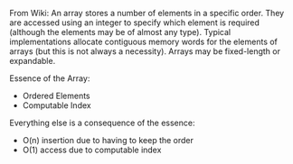 From Wiki:
An array stores a number of elements in a specific order. They are accessed using an integer to specify which element is required (although the elements may be of almost any type). Typical implementations allocate contiguous memory words for the elements of arrays (but this is not always a necessity). Arrays may be fixed-length or expandable.


Essence of the Array:

* Ordered Elements
* Computable Index

Everything else is a consequence of the essence:

* O(n) insertion due to having to keep the order
* O(1) access due to computable index
